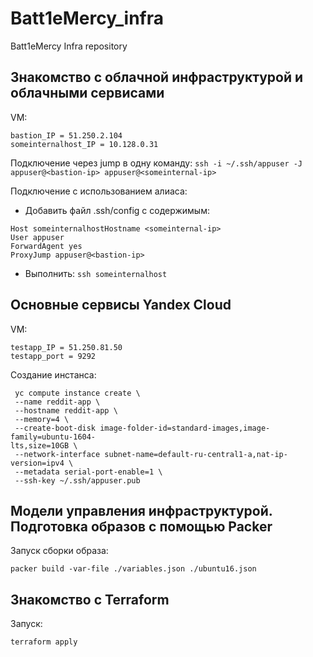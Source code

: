 # Batt1eMercy_infra
Batt1eMercy Infra repository  

## Знакомство с облачной инфраструктурой и облачными сервисами
VM:
```
bastion_IP = 51.250.2.104
someinternalhost_IP = 10.128.0.31
```
Подключение через jump в одну команду: `ssh -i ~/.ssh/appuser -J appuser@<bastion-ip> appuser@<someinternal-ip>  `
  
Подключение с использованием алиаса: 
* Добавить файл .ssh/config c содержимым:
```
Host someinternalhostHostname <someinternal-ip>    
User appuser    
ForwardAgent yes  
ProxyJump appuser@<bastion-ip>
```
* Выполнить: `ssh someinternalhost`
  
## Основные сервисы Yandex Cloud
VM:
```
testapp_IP = 51.250.81.50
testapp_port = 9292
```
Создание инстанса:  
```
 yc compute instance create \
 --name reddit-app \
 --hostname reddit-app \
 --memory=4 \
 --create-boot-disk image-folder-id=standard-images,image-family=ubuntu-1604-
lts,size=10GB \
 --network-interface subnet-name=default-ru-central1-a,nat-ip-version=ipv4 \
 --metadata serial-port-enable=1 \
 --ssh-key ~/.ssh/appuser.pub
 ```

## Модели управления инфраструктурой. Подготовка образов с помощью Packer 
  
Запуск сборки образа:  
```
packer build -var-file ./variables.json ./ubuntu16.json
```

## Знакомство с Terraform
  
Запуск:  
```
terraform apply
```
